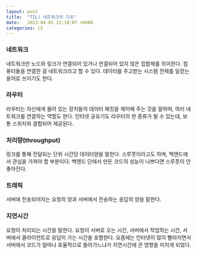 ```yaml
---
layout: post
title:  "TIL) 네트워크의 기초"
date:   2023-04-05 12:18:07 +0900
categories: CS
---
```


### 네트워크
네트워크란 노드와 링크가 연결되어 있거나 연결되어 있지 않은 집합체를 의미한다. 컴퓨터들을 연결한 걸 네트워크라고 할 수 있다. 데이터를 주고받는 시스템 전체를 일컫는 용어로 쓰이기도 한다.


### 라우터
라우터는 자신에게 물려 있는 장치들의 데이터 패킷을 제어해 주는 것을 말하며, 여러 네트워크를 연결하는 역할도 한다. 인터넷 공유기도 라우터의 한 종류가 될 수 있는데, 보통 스위치와 결합되어 제공된다.


### 처리량(throughput)
링크를 통해 전달되는 단위 시간당 데이터양을 말한다. 스루풋이라고도 하며, 백엔드에서 관심을 가져야 할 부분이다. 백엔드 단에서 만든 코드의 성능이 나쁘다면 스루풋이 안 좋아진다.


### 트래픽
서버에 전송되어지는 요청의 양과 서버에서 전송하는 응답의 양을 말한다.


### 지연시간
요청이 처리되는 시간을 말한다. 요청이 서버로 오는 시간, 서버에서 작업하는 시간, 서버에서 클라이언트로 응답이 가는 시간을 포함한다. 요즘에는 인터넷이 많이 빨라지면서 서버에서 코드가 얼마나 효율적으로 돌아가느냐가 지연시간에 큰 영향을 미치게 되었다.
